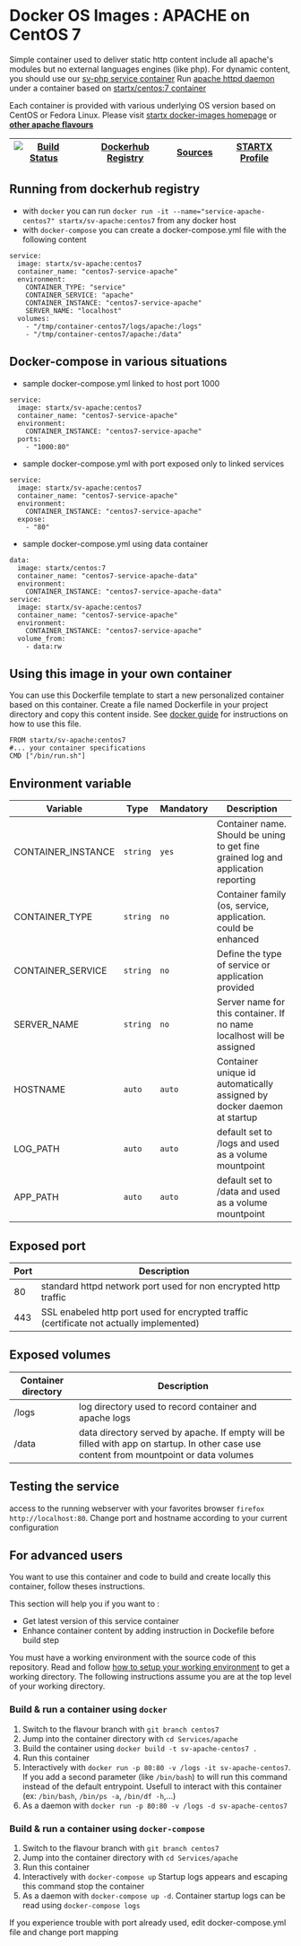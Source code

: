 # Docker OS Images : APACHE on CentOS 7

Simple container used to deliver static http content include all apache's modules but no external languages engines (like php). For dynamic content, you should use our [sv-php service container](https://hub.docker.com/r/startx/sv-php)
Run [apache httpd daemon](https://httpd.apache.org/) under a container 
based on [startx/centos:7 container](https://hub.docker.com/r/startx/fedora)

Each container is provided with various underlying OS version based on CentOS or 
Fedora Linux. Please visit [startx docker-images homepage](https://github.com/startxfr/docker-images/)
or **[other apache flavours](https://github.com/startxfr/docker-images/Services/apache/#available-flavours)**

| [![Build Status](https://travis-ci.org/startxfr/docker-images.svg?branch=centos7)](https://travis-ci.org/startxfr/docker-images) | [Dockerhub Registry](https://hub.docker.com/r/startx/sv-apache/) | [Sources](https://github.com/startxfr/docker-images/Services/apache)             | [STARTX Profile](https://github.com/startxfr) | 
|-------------------------------------------------------------------------------------------------------------------|------------------------------------------------------------------|----------------------------------------------------------------------------------|-----------------------------------------------|

## Running from dockerhub registry

* with `docker` you can run `docker run -it --name="service-apache-centos7" startx/sv-apache:centos7` from any docker host
* with `docker-compose` you can create a docker-compose.yml file with the following content
```
service:
  image: startx/sv-apache:centos7
  container_name: "centos7-service-apache"
  environment:
    CONTAINER_TYPE: "service"
    CONTAINER_SERVICE: "apache"
    CONTAINER_INSTANCE: "centos7-service-apache"
    SERVER_NAME: "localhost"
  volumes:
    - "/tmp/container-centos7/logs/apache:/logs"
    - "/tmp/container-centos7/apache:/data"
```

## Docker-compose in various situations

* sample docker-compose.yml linked to host port 1000
```
service:
  image: startx/sv-apache:centos7
  container_name: "centos7-service-apache"
  environment:
    CONTAINER_INSTANCE: "centos7-service-apache"
  ports:
    - "1000:80"
```
* sample docker-compose.yml with port exposed only to linked services
```
service:
  image: startx/sv-apache:centos7
  container_name: "centos7-service-apache"
  environment:
    CONTAINER_INSTANCE: "centos7-service-apache"
  expose:
    - "80"
```
* sample docker-compose.yml using data container
```
data:
  image: startx/centos:7
  container_name: "centos7-service-apache-data"
  environment:
    CONTAINER_INSTANCE: "centos7-service-apache-data"
service:
  image: startx/sv-apache:centos7
  container_name: "centos7-service-apache"
  environment:
    CONTAINER_INSTANCE: "centos7-service-apache"
  volume_from:
    - data:rw
```

## Using this image in your own container

You can use this Dockerfile template to start a new personalized container based on this container. Create a file named Dockerfile in your project directory and copy this content inside. See [docker guide](http://docs.docker.com/engine/reference/builder/) for instructions on how to use this file.
 ```
FROM startx/sv-apache:centos7
#... your container specifications
CMD ["/bin/run.sh"]
```

## Environment variable

| Variable                  | Type     | Mandatory | Description                                                              |
|---------------------------|----------|-----------|--------------------------------------------------------------------------|
| CONTAINER_INSTANCE        | `string` | `yes`     | Container name. Should be uning to get fine grained log and application reporting
| CONTAINER_TYPE            | `string` | `no`      | Container family (os, service, application. could be enhanced 
| CONTAINER_SERVICE         | `string` | `no`      | Define the type of service or application provided
| SERVER_NAME               | `string` | `no`      | Server name for this container. If no name localhost will be assigned
| HOSTNAME                  | `auto`   | `auto`    | Container unique id automatically assigned by docker daemon at startup
| LOG_PATH                  | `auto`   | `auto`    | default set to /logs and used as a volume mountpoint
| APP_PATH                  | `auto`   | `auto`    | default set to /data and used as a volume mountpoint

## Exposed port

| Port  | Description                                                              |
|-------|--------------------------------------------------------------------------|
| 80    | standard httpd network port used for non encrypted http traffic
| 443   | SSL enabeled http port used for encrypted traffic (certificate not actually implemented)

## Exposed volumes

| Container directory  | Description                                                              |
|----------------------|--------------------------------------------------------------------------|
| /logs                | log directory used to record container and apache logs
| /data                | data directory served by apache. If empty will be filled with app on startup. In other case use content from mountpoint or data volumes

## Testing the service

access to the running webserver with your favorites browser `firefox http://localhost:80`. Change port and hostname according to your current configuration

## For advanced users

You want to use this container and code to build and create locally this container, follow theses instructions.

This section will help you if you want to :
* Get latest version of this service container
* Enhance container content by adding instruction in Dockefile before build step

You must have a working environment with the source code of this repository. Read and follow [how to setup your working environment](https://github.com/startxfr/docker-images#setup-your-working-environment-mandatory) to get a working directory. The following instructions assume you are at the top level of your working directory.

### Build & run a container using `docker`

1. Switch to the flavour branch with `git branch centos7`
2. Jump into the container directory with `cd Services/apache`
3. Build the container using `docker build -t sv-apache-centos7 .`
4. Run this container 
  1. Interactively with `docker run -p 80:80 -v /logs -it sv-apache-centos7`. If you add a second parameter (like `/bin/bash`) to will run this command instead of the default entrypoint. Usefull to interact with this container (ex: `/bin/bash`, `/bin/ps -a`, `/bin/df -h`,...) 
  2. As a daemon with `docker run -p 80:80 -v /logs -d sv-apache-centos7`


### Build & run a container using `docker-compose`

1. Switch to the flavour branch with `git branch centos7`
2. Jump into the container directory with `cd Services/apache`
3. Run this container 
  1. Interactively with `docker-compose up` Startup logs appears and escaping this command stop the container
  2. As a daemon with `docker-compose up -d`. Container startup logs can be read using `docker-compose logs`

If you experience trouble with port already used, edit docker-compose.yml file and change port mapping
